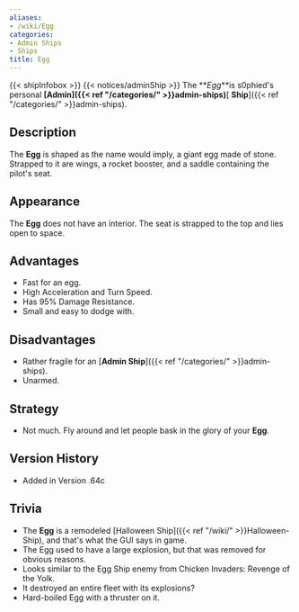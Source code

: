 ```yaml
---
aliases:
- /wiki/Egg
categories:
- Admin Ships
- Ships
title: Egg
---
```


{{< shipInfobox >}} {{< notices/adminShip >}} The **_Egg_**is s0phied's personal **[Admin]({{< ref "/categories/" >}}admin-ships)**[ **Ship**]({{< ref "/categories/" >}}admin-ships).

## Description

The **Egg** is shaped as the name would imply, a giant egg made of stone. Strapped to it are wings, a rocket booster, and a saddle containing the pilot's seat.

## Appearance

The **Egg** does not have an interior. The seat is strapped to the top and lies open to space.

## Advantages

- Fast for an egg.
- High Acceleration and Turn Speed.
- Has 95% Damage Resistance.
- Small and easy to dodge with.

## Disadvantages

- Rather fragile for an [**Admin Ship**]({{< ref "/categories/" >}}admin-ships).
- Unarmed.

## Strategy

- Not much. Fly around and let people bask in the glory of your **Egg**.

## Version History 

- Added in Version .64c

## Trivia

- The **Egg** is a remodeled [Halloween Ship]({{< ref "/wiki/" >}}Halloween-Ship), and that's what the GUI says in game.
- The Egg used to have a large explosion, but that was removed for obvious reasons.
- Looks similar to the Egg Ship enemy from Chicken Invaders: Revenge of the Yolk.
- It destroyed an entire fleet with its explosions?
- Hard-boiled Egg with a thruster on it.